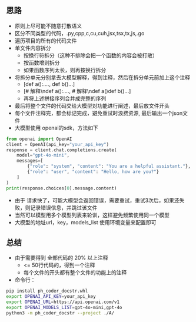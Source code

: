 ## 思路
- 原则上尽可能不随意打散语义
- 区分不同类型的代码，.py,cpp,c,cu,cuh,jsx,tsx,tx,js,.go
- 遍历项目的所有的代码文件
- 单文件内容拆分
  - 按换行符拆分（这种不排除会把一个函数的内容会被打散）
  - 按函数增则拆分
  - 如果函数序列太长，则再按换行拆分
- 将拆分单元分别拿去大模型解释，得到注释，然后在拆分单元前加上这个注释
  - [def a():...., def b()...]
  - [# 解释\ndef a():...., # 解释\ndef a()def b()...]
  - 再将上述拼接序列合并成完整的序列
- 最后将整个文件的代码交给大模型对功能进行阐述，最后放文件开头
- 每个文件注释完，都会标记完成，避免重试时浪费资源, 最后输出一个json文件
- 大模型使用 openai的sdk，方法如下
```python
from openai import OpenAI
client = OpenAI(api_key="your_api_key")
response = client.chat.completions.create(
    model="gpt-4o-mini",
    messages=[
        {"role": "system", "content": "You are a helpful assistant."},
        {"role": "user", "content": "Hello, how are you?"}
    ]
)
print(response.choices[0].message.content)
```
- 由于 请求快了，可能大模型会返回错误，需要重试，重试3次后，如果还失败，则记录错误信息，并跳过该文件
- 当然可以模型用多个模型列表来轮训，这样避免频繁使用同一个模型
- 大模型的地址url，key，models_list 使用环境变量来配置即可
## 总结
- 由于需要得到 全部代码的 20% 以上注释
  - <= 50行代码的，得到一个注释
  - 每个文件的开头都有整个文件的功能上的注释
- 命令行：
```bash
pip install ph_coder_docstr.whl
export OPENAI_API_KEY=your_api_key
export OPENAI_URL=https://api.openai.com/v1
export OPENAI_MODELS_LIST=gpt-4o-mini,gpt-4o
python3 -m ph_coder_docstr --project ./A/
```